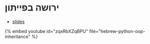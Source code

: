 # ירושה בפייתון

* [slides](https://code-maven.com/slides/python-programming/inheritance)

{% embed youtube id="zqxRbXZqBPU" file="hebrew-python-oop-inheritance" %}

